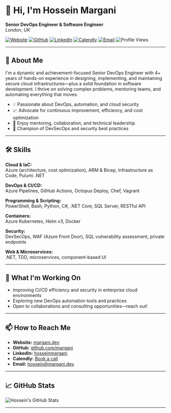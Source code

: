 # 👋 Hi, I'm Hossein Margani

**Senior DevOps Engineer & Software Engineer**  
_London, UK_

[![Website](https://img.shields.io/badge/Website-margani.dev-blue?logo=google-chrome)](https://margani.dev)
[![GitHub](https://img.shields.io/badge/GitHub-margani-blue?logo=github)](https://github.com/margani)
[![LinkedIn](https://img.shields.io/badge/LinkedIn-hosseinmargani-blue?logo=linkedin)](https://www.linkedin.com/in/hosseinmargani)
[![Calendly](https://img.shields.io/badge/Calendly-Book%20a%20Call-blue?logo=calendly)](https://calendly.com/margani)
[![Email](https://img.shields.io/badge/Email-hossein@margani.dev-blue?logo=gmail)](mailto:hossein@margani.dev)
![Profile Views](https://komarev.com/ghpvc/?username=margani&style=flat-square)

---

## 🚀 About Me

I'm a dynamic and achievement-focused Senior DevOps Engineer with 4+ years of hands-on experience in designing, implementing, and maintaining secure cloud infrastructures—plus a solid foundation in software development. I thrive on solving complex problems, mentoring teams, and automating everything that moves.

- 💡 Passionate about DevOps, automation, and cloud security
- 📈 Advocate for continuous improvement, efficiency, and cost optimization
- 🤝 Enjoy mentoring, collaboration, and technical leadership
- 🔐 Champion of DevSecOps and security best practices

---

## 🛠️ Skills

**Cloud & IaC:**  
Azure (architecture, cost optimization), ARM & Bicep, Infrastructure as Code, Pulumi .NET

**DevOps & CI/CD:**  
Azure Pipelines, GitHub Actions, Octopus Deploy, Chef, Vagrant

**Programming & Scripting:**  
PowerShell, Bash, Python, C#, .NET Core, SQL Server, RESTful API

**Containers:**  
Azure Kubernetes, Helm v3, Docker

**Security:**  
DevSecOps, WAF (Azure Front Door), SQL vulnerability assessment, private endpoints

**Web & Microservices:**  
.NET, TDD, microservices, component-based UI

---

## 🌟 What I'm Working On

- Improving CI/CD efficiency and security in enterprise cloud environments
- Exploring new DevOps automation tools and practices
- Open to collaborations and consulting opportunities—reach out!

---

## 📫 How to Reach Me

- **Website:** [margani.dev](https://margani.dev)
- **GitHub:** [github.com/margani](https://github.com/margani)
- **LinkedIn:** [hosseinmargani](https://www.linkedin.com/in/hosseinmargani)
- **Calendly:** [Book a call](https://calendly.com/margani)
- **Email:** [hossein@margani.dev](mailto:hossein@margani.dev)

---

## 📈 GitHub Stats

![Hossein's GitHub Stats](https://github-readme-stats.vercel.app/api?username=margani&show_icons=true&hide_title=true)

---

<!--
Last updated: 11 Aug 2025
-->
